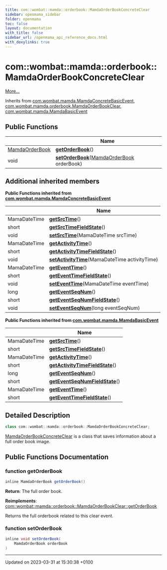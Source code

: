 ```yaml
---
title: com::wombat::mamda::orderbook::MamdaOrderBookConcreteClear
sidebar: openmama_sidebar
folder: openmama
toc: false
layout: documentation
with_title: false
sidebar_url: /openmama_api_reference_docs.html
with_doxylinks: true
---
```


# com::wombat::mamda::orderbook::MamdaOrderBookConcreteClear



 [More...](#detailed-description)

Inherits from [com.wombat.mamda.MamdaConcreteBasicEvent](classcom_1_1wombat_1_1mamda_1_1MamdaConcreteBasicEvent.html), [com.wombat.mamda.orderbook.MamdaOrderBookClear](interfacecom_1_1wombat_1_1mamda_1_1orderbook_1_1MamdaOrderBookClear.html), [com.wombat.mamda.MamdaBasicEvent](interfacecom_1_1wombat_1_1mamda_1_1MamdaBasicEvent.html)

## Public Functions

|                | Name           |
| -------------- | -------------- |
| [MamdaOrderBook](classcom_1_1wombat_1_1mamda_1_1orderbook_1_1MamdaOrderBook.html) | **[getOrderBook](classcom_1_1wombat_1_1mamda_1_1orderbook_1_1MamdaOrderBookConcreteClear.html#function-getorderbook)**() |
| void | **[setOrderBook](classcom_1_1wombat_1_1mamda_1_1orderbook_1_1MamdaOrderBookConcreteClear.html#function-setorderbook)**([MamdaOrderBook](classcom_1_1wombat_1_1mamda_1_1orderbook_1_1MamdaOrderBook.html) orderBook) |

## Additional inherited members

**Public Functions inherited from [com.wombat.mamda.MamdaConcreteBasicEvent](classcom_1_1wombat_1_1mamda_1_1MamdaConcreteBasicEvent.html)**

|                | Name           |
| -------------- | -------------- |
| MamaDateTime | **[getSrcTime](classcom_1_1wombat_1_1mamda_1_1MamdaConcreteBasicEvent.html#function-getsrctime)**() |
| short | **[getSrcTimeFieldState](classcom_1_1wombat_1_1mamda_1_1MamdaConcreteBasicEvent.html#function-getsrctimefieldstate)**() |
| void | **[setSrcTime](classcom_1_1wombat_1_1mamda_1_1MamdaConcreteBasicEvent.html#function-setsrctime)**(MamaDateTime srcTime) |
| MamaDateTime | **[getActivityTime](classcom_1_1wombat_1_1mamda_1_1MamdaConcreteBasicEvent.html#function-getactivitytime)**() |
| short | **[getActivityTimeFieldState](classcom_1_1wombat_1_1mamda_1_1MamdaConcreteBasicEvent.html#function-getactivitytimefieldstate)**() |
| void | **[setActivityTime](classcom_1_1wombat_1_1mamda_1_1MamdaConcreteBasicEvent.html#function-setactivitytime)**(MamaDateTime activityTime) |
| MamaDateTime | **[getEventTime](classcom_1_1wombat_1_1mamda_1_1MamdaConcreteBasicEvent.html#function-geteventtime)**() |
| short | **[getEventTimeFieldState](classcom_1_1wombat_1_1mamda_1_1MamdaConcreteBasicEvent.html#function-geteventtimefieldstate)**() |
| void | **[setEventTime](classcom_1_1wombat_1_1mamda_1_1MamdaConcreteBasicEvent.html#function-seteventtime)**(MamaDateTime eventTime) |
| long | **[getEventSeqNum](classcom_1_1wombat_1_1mamda_1_1MamdaConcreteBasicEvent.html#function-geteventseqnum)**() |
| short | **[getEventSeqNumFieldState](classcom_1_1wombat_1_1mamda_1_1MamdaConcreteBasicEvent.html#function-geteventseqnumfieldstate)**() |
| void | **[setEventSeqNum](classcom_1_1wombat_1_1mamda_1_1MamdaConcreteBasicEvent.html#function-seteventseqnum)**(long eventSeqNum) |

**Public Functions inherited from [com.wombat.mamda.MamdaBasicEvent](interfacecom_1_1wombat_1_1mamda_1_1MamdaBasicEvent.html)**

|                | Name           |
| -------------- | -------------- |
| MamaDateTime | **[getSrcTime](interfacecom_1_1wombat_1_1mamda_1_1MamdaBasicEvent.html#function-getsrctime)**() |
| short | **[getSrcTimeFieldState](interfacecom_1_1wombat_1_1mamda_1_1MamdaBasicEvent.html#function-getsrctimefieldstate)**() |
| MamaDateTime | **[getActivityTime](interfacecom_1_1wombat_1_1mamda_1_1MamdaBasicEvent.html#function-getactivitytime)**() |
| short | **[getActivityTimeFieldState](interfacecom_1_1wombat_1_1mamda_1_1MamdaBasicEvent.html#function-getactivitytimefieldstate)**() |
| long | **[getEventSeqNum](interfacecom_1_1wombat_1_1mamda_1_1MamdaBasicEvent.html#function-geteventseqnum)**() |
| short | **[getEventSeqNumFieldState](interfacecom_1_1wombat_1_1mamda_1_1MamdaBasicEvent.html#function-geteventseqnumfieldstate)**() |
| MamaDateTime | **[getEventTime](interfacecom_1_1wombat_1_1mamda_1_1MamdaBasicEvent.html#function-geteventtime)**() |
| short | **[getEventTimeFieldState](interfacecom_1_1wombat_1_1mamda_1_1MamdaBasicEvent.html#function-geteventtimefieldstate)**() |


## Detailed Description

```java
class com::wombat::mamda::orderbook::MamdaOrderBookConcreteClear;
```


[MamdaOrderBookConcreteClear](classcom_1_1wombat_1_1mamda_1_1orderbook_1_1MamdaOrderBookConcreteClear.html) is a class that saves information about a full order book image. 

## Public Functions Documentation

### function getOrderBook

```java
inline MamdaOrderBook getOrderBook()
```


**Return**: The full order book. 

**Reimplements**: [com::wombat::mamda::orderbook::MamdaOrderBookClear::getOrderBook](interfacecom_1_1wombat_1_1mamda_1_1orderbook_1_1MamdaOrderBookClear.html#function-getorderbook)


Returns the full orderbook related to this clear event.


### function setOrderBook

```java
inline void setOrderBook(
    MamdaOrderBook orderBook
)
```


-------------------------------

Updated on 2023-03-31 at 15:30:38 +0100